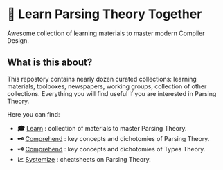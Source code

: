# 🧭 Learn Parsing Theory Together

Awesome collection of learning materials to master modern Compiler Design.

## What is this about?

This repostory contains nearly dozen curated collections: learning materials, toolboxes, newspapers, working groups, collection of other collections. Everything you will find useful if you are interested in Parsing Theory.

Here you can find:

- __:mortar_board:__ [Learn](./learn.md) : collection of materials to master Parsing Theory.
- __:old_key:__ [Comprehend](./concept/parsing.md) : key concepts and dichotomies of Parsing Theory.
- __:old_key:__ [Comprehend](./concept/types_theory.md) : key concepts and dichotomies of Types Theory.
- __:chart_with_upwards_trend:__ [Systemize](./cheatsheet/parsing.md) : cheatsheets on Parsing Theory.
